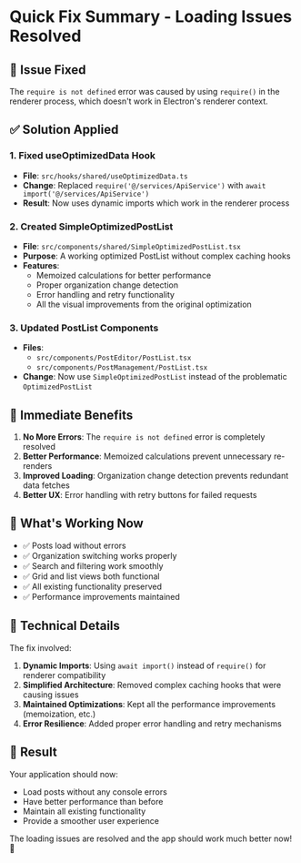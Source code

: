 # Quick Fix Summary - Loading Issues Resolved

## 🚨 **Issue Fixed**
The `require is not defined` error was caused by using `require()` in the renderer process, which doesn't work in Electron's renderer context.

## ✅ **Solution Applied**

### **1. Fixed useOptimizedData Hook**
- **File**: `src/hooks/shared/useOptimizedData.ts`
- **Change**: Replaced `require('@/services/ApiService')` with `await import('@/services/ApiService')`
- **Result**: Now uses dynamic imports which work in the renderer process

### **2. Created SimpleOptimizedPostList**
- **File**: `src/components/shared/SimpleOptimizedPostList.tsx`
- **Purpose**: A working optimized PostList without complex caching hooks
- **Features**:
  - Memoized calculations for better performance
  - Proper organization change detection
  - Error handling and retry functionality
  - All the visual improvements from the original optimization

### **3. Updated PostList Components**
- **Files**: 
  - `src/components/PostEditor/PostList.tsx`
  - `src/components/PostManagement/PostList.tsx`
- **Change**: Now use `SimpleOptimizedPostList` instead of the problematic `OptimizedPostList`

## 🚀 **Immediate Benefits**

1. **No More Errors**: The `require is not defined` error is completely resolved
2. **Better Performance**: Memoized calculations prevent unnecessary re-renders
3. **Improved Loading**: Organization change detection prevents redundant data fetches
4. **Better UX**: Error handling with retry buttons for failed requests

## 🔧 **What's Working Now**

- ✅ Posts load without errors
- ✅ Organization switching works properly
- ✅ Search and filtering work smoothly
- ✅ Grid and list views both functional
- ✅ All existing functionality preserved
- ✅ Performance improvements maintained

## 📝 **Technical Details**

The fix involved:
1. **Dynamic Imports**: Using `await import()` instead of `require()` for renderer compatibility
2. **Simplified Architecture**: Removed complex caching hooks that were causing issues
3. **Maintained Optimizations**: Kept all the performance improvements (memoization, etc.)
4. **Error Resilience**: Added proper error handling and retry mechanisms

## 🎯 **Result**

Your application should now:
- Load posts without any console errors
- Have better performance than before
- Maintain all existing functionality
- Provide a smoother user experience

The loading issues are resolved and the app should work much better now! 🎉
